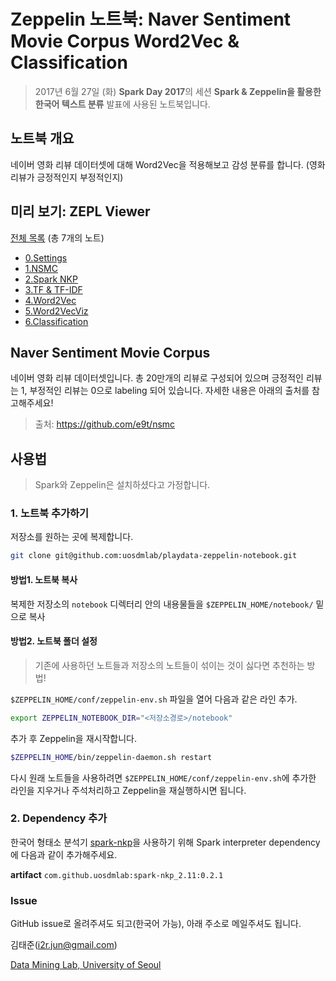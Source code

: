 # Zeppelin 노트북: Naver Sentiment Movie Corpus Word2Vec & Classification
> 2017년 6월 27일 (화) **Spark Day 2017**의 세션 **Spark & Zeppelin을 활용한 한국어 텍스트 분류** 발표에 사용된 노트북입니다.

## 노트북 개요
네이버 영화 리뷰 데이터셋에 대해 Word2Vec을 적용해보고 감성 분류를 합니다. (영화 리뷰가 긍정적인지 부정적인지)

## 미리 보기: ZEPL Viewer

[전체 목록](https://www.zepl.com/search?q=nsmc) (총 7개의 노트)

* [0.Settings][2]
* [1.NSMC][3]
* [2.Spark NKP][4]
* [3.TF & TF-IDF][5]
* [4.Word2Vec][6]
* [5.Word2VecViz][7]
* [6.Classification][8]

[1]:https://www.zepl.com/search?q=nsmc
[2]:https://www.zepl.com/viewer/notebooks/bm90ZTovL2p1bi9jMDAwZjAxM2U4ZDc0ZGE1OGNlYTEyYzhhOTk3ZGI3Yi9ub3RlLmpzb24
[3]:https://www.zepl.com/viewer/notebooks/bm90ZTovL2p1bi8yMGMwZjNiMmEzYzY0ZjNmODhiM2NkMjk2M2FmYTg0My9ub3RlLmpzb24
[4]:https://www.zepl.com/viewer/notebooks/bm90ZTovL2p1bi9OU01DLzNjNGFiYTk1Y2IzYjQ1N2Q4NzMwNGI2YTVjMTUwMTJlL25vdGUuanNvbg
[5]:https://www.zepl.com/viewer/notebooks/bm90ZTovL2p1bi84NWJlZmUyY2FiNjc0MjczYmMyM2ZkZWJlNDcxN2ZiZC9ub3RlLmpzb24
[6]:https://www.zepl.com/viewer/notebooks/bm90ZTovL2p1bi9OU01DL2FiMGRjZWVmZTViZTRlYjI4YmFjYWU1ZWNkMmRmMjQxL25vdGUuanNvbg
[7]:https://www.zepl.com/viewer/notebooks/bm90ZTovL2p1bi9OU01DLzY0NTBmZTRlZmM2ODRmZTBhOWNhNGQxYmU2NzA1ZTIxL25vdGUuanNvbg
[8]:https://www.zepl.com/viewer/notebooks/bm90ZTovL2p1bi9OU01DL2Q3ZTA5NGI0NjY4YTRmNzRhNjk0Y2RlYjM0YzY2MjhlL25vdGUuanNvbg

## Naver Sentiment Movie Corpus
네이버 영화 리뷰 데이터셋입니다. 총 20만개의 리뷰로 구성되어 있으며 긍정적인 리뷰는 1, 부정적인 리뷰는 0으로 labeling 되어 있습니다. 자세한 내용은 아래의 출처를 참고해주세요!
> 출처: https://github.com/e9t/nsmc

## 사용법
> Spark와 Zeppelin은 설치하셨다고 가정합니다.

### 1. 노트북 추가하기
저장소를 원하는 곳에 복제합니다.

```bash
git clone git@github.com:uosdmlab/playdata-zeppelin-notebook.git
```

#### 방법1. 노트북 복사
복제한 저장소의 `notebook` 디렉터리 안의 내용물들을 `$ZEPPELIN_HOME/notebook/` 밑으로 복사

#### 방법2. 노트북 폴더 설정
> 기존에 사용하던 노트들과 저장소의 노트들이 섞이는 것이 싫다면 추천하는 방법!

`$ZEPPELIN_HOME/conf/zeppelin-env.sh` 파일을 열어 다음과 같은 라인 추가.

```bash
export ZEPPELIN_NOTEBOOK_DIR="<저장소경로>/notebook"
```

추가 후 Zeppelin을 재시작합니다.

```bash
$ZEPPELIN_HOME/bin/zeppelin-daemon.sh restart
```

다시 원래 노트들을 사용하려면 `$ZEPPELIN_HOME/conf/zeppelin-env.sh`에 추가한 라인을 지우거나 주석처리하고 Zeppelin을 재실행하시면 됩니다.

### 2. Dependency 추가
한국어 형태소 분석기 [spark-nkp](https://github.com/uosdmlab/spark-nkp)을 사용하기 위해 Spark interpreter dependency에 다음과 같이 추가해주세요.

**artifact** `com.github.uosdmlab:spark-nkp_2.11:0.2.1`

### Issue
GitHub issue로 올려주셔도 되고(한국어 가능), 아래 주소로 메일주셔도 됩니다.

김태준(i2r.jun@gmail.com)

[Data Mining Lab, University of Seoul](datamining.uos.ac.kr)
